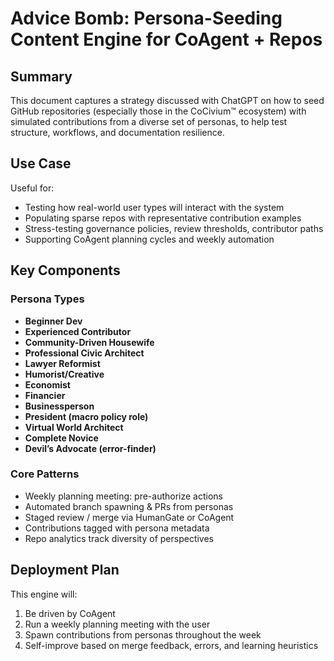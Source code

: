 # Advice Bomb: Persona-Seeding Content Engine for CoAgent + Repos

## Summary

This document captures a strategy discussed with ChatGPT on how to seed GitHub repositories (especially those in the CoCivium™ ecosystem) with simulated contributions from a diverse set of personas, to help test structure, workflows, and documentation resilience.

## Use Case

Useful for:
- Testing how real-world user types will interact with the system
- Populating sparse repos with representative contribution examples
- Stress-testing governance policies, review thresholds, contributor paths
- Supporting CoAgent planning cycles and weekly automation

## Key Components

### Persona Types

- **Beginner Dev**
- **Experienced Contributor**
- **Community-Driven Housewife**
- **Professional Civic Architect**
- **Lawyer Reformist**
- **Humorist/Creative**
- **Economist**
- **Financier**
- **Businessperson**
- **President (macro policy role)**
- **Virtual World Architect**
- **Complete Novice**
- **Devil’s Advocate (error-finder)**

### Core Patterns

- Weekly planning meeting: pre-authorize actions
- Automated branch spawning & PRs from personas
- Staged review / merge via HumanGate or CoAgent
- Contributions tagged with persona metadata
- Repo analytics track diversity of perspectives

## Deployment Plan

This engine will:
1. Be driven by CoAgent
2. Run a weekly planning meeting with the user
3. Spawn contributions from personas throughout the week
4. Self-improve based on merge feedback, errors, and learning heuristics

